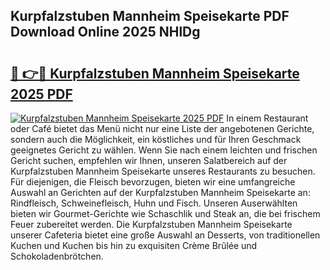 ## Kurpfalzstuben Mannheim Speisekarte PDF Download Online 2025 NHlDg

# <h2><a href="http://gcck5g3.nevu.top/?p=Kurpfalzstuben+Mannheim+Speisekarte">🔗 👉🔴 Kurpfalzstuben Mannheim Speisekarte 2025 PDF</a></h2>

[![Kurpfalzstuben Mannheim Speisekarte 2025 PDF](https://i.imgur.com/dBaPXMq.png)](http://gcck5g3.nevu.top/?p=Kurpfalzstuben+Mannheim+Speisekarte)
In einem Restaurant oder Café bietet das Menü nicht nur eine Liste der angebotenen Gerichte, sondern auch die Möglichkeit, ein köstliches und für Ihren Geschmack geeignetes Gericht zu wählen. Wenn Sie nach einem leichten und frischen Gericht suchen, empfehlen wir Ihnen, unseren Salatbereich auf der Kurpfalzstuben Mannheim Speisekarte unseres Restaurants zu besuchen. Für diejenigen, die Fleisch bevorzugen, bieten wir eine umfangreiche Auswahl an Gerichten auf der Kurpfalzstuben Mannheim Speisekarte an: Rindfleisch, Schweinefleisch, Huhn und Fisch. Unseren Auserwählten bieten wir Gourmet-Gerichte wie Schaschlik und Steak an, die bei frischem Feuer zubereitet werden. Die Kurpfalzstuben Mannheim Speisekarte unserer Cafeteria bietet eine große Auswahl an Desserts, von traditionellen Kuchen und Kuchen bis hin zu exquisiten Crème Brûlée und Schokoladenbrötchen.
